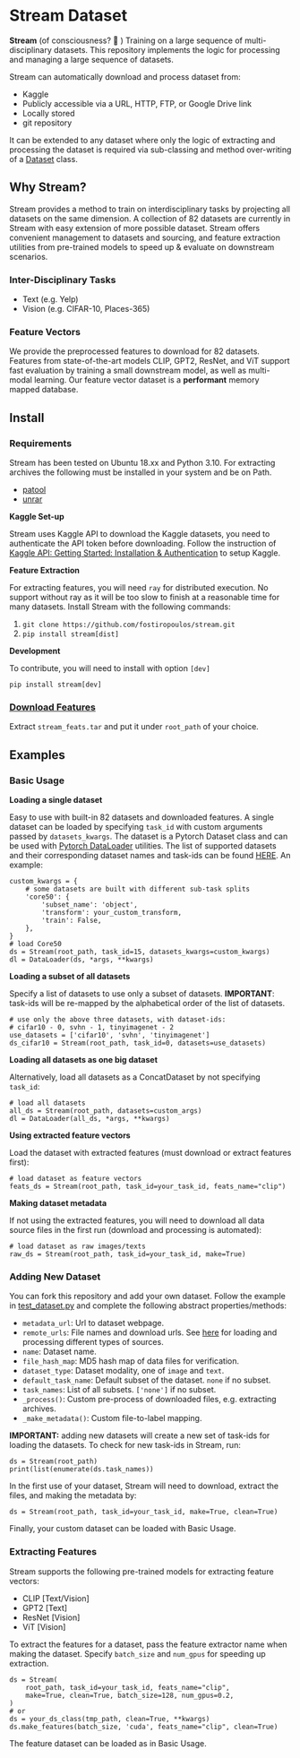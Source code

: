 # Stream Dataset

**Stream** (of consciousness? 🤔 ) Training on a large sequence of multi-disciplinary datasets. This repository implements the logic for processing and managing a large sequence of datasets.

Stream can automatically download and process dataset from:
* Kaggle
* Publicly accessible via a URL, HTTP, FTP, or Google Drive link
* Locally stored
* git repository

It can be extended to any dataset where only the logic of extracting and processing the dataset is required via sub-classing and method over-writing of a [Dataset](stream/dataset.py) class.


## Why Stream?

Stream provides a method to train on interdisciplinary tasks by projecting all datasets on the same dimension.
A collection of 82 datasets are currently in Stream with easy extension of more possible dataset.
Stream offers convenient management to datasets and sourcing, and feature extraction utilities from
pre-trained models to speed up & evaluate on downstream scenarios.

### Inter-Disciplinary Tasks

- Text (e.g. Yelp)
- Vision (e.g. CIFAR-10, Places-365)

### Feature Vectors

We provide the preprocessed features to download for 82 datasets.
Features from state-of-the-art models CLIP, GPT2, ResNet, and ViT support fast evaluation by training a small downstream model,
as well as multi-modal learning. Our feature vector dataset is a **performant** memory mapped database.

## Install

### Requirements

Stream has been tested on Ubuntu 18.xx and Python 3.10.
For extracting archives the following must be installed in your system and be on Path.

* [patool](https://wummel.github.io/patool/)
* [unrar](https://packages.ubuntu.com/search?keywords=unrar)

**Kaggle Set-up**

Stream uses Kaggle API to download the Kaggle datasets, you need to authenticate the API token before downloading.
Follow the instruction of [Kaggle API: Getting Started: Installation & Authentication](https://www.kaggle.com/docs/api)
to setup Kaggle.

**Feature Extraction**

For extracting features, you will need `ray` for distributed execution. No support without ray as it will be too slow to finish at a reasonable time for many datasets.
Install Stream with the following commands:

1. `git clone https://github.com/fostiropoulos/stream.git`
2. `pip install stream[dist]`

**Development**

To contribute, you will need to install with option `[dev]`

`pip install stream[dev]`

### [Download Features](https://drive.google.com/file/d/1insLK3FoGw-UEQUNnhzyxsql7z28lplZ/view?usp=sharing)

Extract `stream_feats.tar` and put it under `root_path` of your choice.

## Examples

### Basic Usage

**Loading a single dataset**

Easy to use with built-in 82 datasets and downloaded features.
A single dataset can be loaded by specifying `task_id` with custom arguments passed by `datasets_kwargs`.
The dataset is a Pytorch Dataset class and can be used with [Pytorch DataLoader](https://pytorch.org/docs/stable/data.html) utilities.
The list of supported datasets and their corresponding dataset names and task-ids can be found [HERE](assets/DATASET_TABLE.md).
An example:

```
custom_kwargs = {
    # some datasets are built with different sub-task splits
    'core50': {
        'subset_name': 'object',
        'transform': your_custom_transform,
        'train': False,
    },
}
# load Core50
ds = Stream(root_path, task_id=15, datasets_kwargs=custom_kwargs)
dl = DataLoader(ds, *args, **kwargs)
```

**Loading a subset of all datasets**

Specify a list of datasets to use only a subset of datasets.
**IMPORTANT**: task-ids will be re-mapped by the alphabetical order of the list of datasets.

```
# use only the above three datasets, with dataset-ids:
# cifar10 - 0, svhn - 1, tinyimagenet - 2
use_datasets = ['cifar10', 'svhn', 'tinyimagenet']
ds_cifar10 = Stream(root_path, task_id=0, datasets=use_datasets)
```

**Loading all datasets as one big dataset**

Alternatively, load all datasets as a ConcatDataset by not specifying `task_id`:

```
# load all datasets
all_ds = Stream(root_path, datasets=custom_args)
dl = DataLoader(all_ds, *args, **kwargs)
```

**Using extracted feature vectors**

Load the dataset with extracted features (must download or extract features first):

```
# load dataset as feature vectors
feats_ds = Stream(root_path, task_id=your_task_id, feats_name="clip")
```

**Making dataset metadata**

If not using the extracted features, you will need to download all
data source files in the first run (download and processing is automated):

```
# load dataset as raw images/texts
raw_ds = Stream(root_path, task_id=your_task_id, make=True)
```

### Adding New Dataset

You can fork this repository and add your own dataset.
Follow the example in [test_dataset.py](tests/test_dataset.py) and complete the following abstract properties/methods:

- `metadata_url`: Url to dataset webpage.
- `remote_urls`: File names and download urls. See [here](assets/REMOTE_SOURCES.md) for loading and processing different types of sources.
- `name`: Dataset name.
- `file_hash_map`: MD5 hash map of data files for verification.
- `dataset_type`: Dataset modality, one of `image` and `text`.
- `default_task_name`: Default subset of the dataset. `none` if no subset.
- `task_names`: List of all subsets. `['none']` if no subset.
- `_process()`: Custom pre-process of downloaded files, e.g. extracting archives.
- `_make_metadata()`: Custom file-to-label mapping.

**IMPORTANT:** adding new datasets will create a new set of task-ids for loading the datasets.
To check for new task-ids in Stream, run:

```
ds = Stream(root_path)
print(list(enumerate(ds.task_names))
```

In the first use of your dataset, Stream will need to download, extract the files, and making the metadata by:

```
ds = Stream(root_path, task_id=your_task_id, make=True, clean=True)
```

Finally, your custom dataset can be loaded with Basic Usage.

### Extracting Features

Stream supports the following pre-trained models for extracting feature vectors:

* CLIP [Text/Vision]
* GPT2 [Text]
* ResNet [Vision]
* ViT [Vision]

To extract the features for a dataset, pass the feature extractor name when making the dataset.
Specify `batch_size` and `num_gpus` for speeding up extraction.

```
ds = Stream(
    root_path, task_id=your_task_id, feats_name="clip",
    make=True, clean=True, batch_size=128, num_gpus=0.2,
)
# or
ds = your_ds_class(tmp_path, clean=True, **kwargs)
ds.make_features(batch_size, 'cuda', feats_name="clip", clean=True)
```

The feature dataset can be loaded as in Basic Usage.


